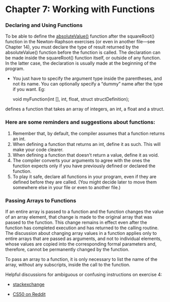 # Chapter 7: Working with Functions

### Declaring and Using Functions
To be able to define the [absoluteValue()](https://github.com/dablyputs/programming_in_c/blob/main/07_functions/ex4_newton_raphson_print_guess.c) function after the squareRoot() function in the Newton-Raphson exercises (or even in another file—see Chapter 14), you must declare the type of result returned by the absoluteValue() function before the function is called. The declaration can be made inside the squareRoot() function itself, or outside of any function. In the latter case, the declaration is usually made at the beginning of the program.

* You just have to specify the argument type inside the parentheses, and not its name. You can optionally specify a “dummy” name after the type if you want. Eg:

    void myFunction(int [], int, float, struct structDefinition);

defines a function that takes an array of integers, an int, a float and a struct.

### Here are some reminders and suggestions about functions:

1. Remember that, by default, the compiler assumes that a function returns an int.
2. When defining a function that returns an int, define it as such. This will make your code clearer.
3. When defining a function that doesn’t return a value, define it as void.
4. The compiler converts your arguments to agree with the ones the function expects only if you have previously defined or declared the function.
5. To play it safe, declare all functions in your program, even if they are defined before they are called. (You might decide later to move them somewhere else in your file or even to another file.)

### Passing Arrays to Functions
If an entire array is passed to a function and the function changes the value of an array element, that change is made to the original array that was passed to the function. This change remains in effect even after the function has completed execution and has returned to the calling routine. The discussion about changing array values in a function applies only to entire arrays that are passed as arguments, and not to individual elements, whose values are copied into the corresponding formal parameters and, therefore, cannot be permanently changed by the function.

To pass an array to a function, it is only necessary to list the name of the array, without any subscripts, inside the call to the function.

Helpful discussions for ambiguous or confusing instructions on exercise 4:

* [stackexchange](https://stackoverflow.com/questions/38465282/comparing-the-ratio-of-two-values-to-1)

* [CS50 on Reddit](https://www.reddit.com/r/cs50/comments/21gy72/suggested_reading_i_am_having_a_little_trouble/)